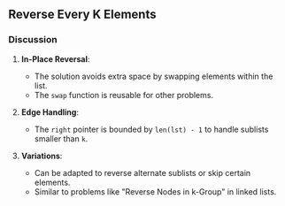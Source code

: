 ## Reverse Every K Elements

### Discussion
1. **In-Place Reversal**:
   - The solution avoids extra space by swapping elements within the list.
   - The `swap` function is reusable for other problems.

2. **Edge Handling**:
   - The `right` pointer is bounded by `len(lst) - 1` to handle sublists smaller than `k`.

3. **Variations**:
   - Can be adapted to reverse alternate sublists or skip certain elements.
   - Similar to problems like "Reverse Nodes in k-Group" in linked lists.